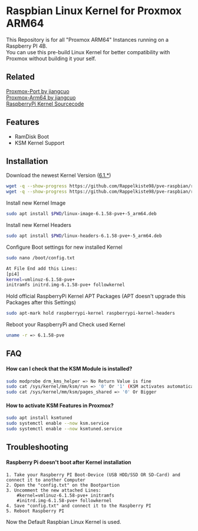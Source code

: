 
# Raspbian Linux Kernel for Proxmox ARM64

This Repository is for all "Proxmox ARM64" Instances running on a Raspberry PI 4B.  
You can use this pre-build Linux Kernel for better compatibility with Proxmox without building it your self.

## Related

[Proxmox-Port by jiangcuo](https://github.com/jiangcuo/Proxmox-Port)  
[Proxmox-Arm64 by jiangcuo](https://github.com/jiangcuo/Proxmox-Arm64)  
[RaspberryPi Kernel Sourcecode](https://github.com/raspberrypi/linux)

## Features

- RamDisk Boot
- KSM Kernel Support



## Installation

Download the newest Kernel Version ([6.1.*](https://github.com/Rappelkiste98/pve-raspbian/tree/6.1.y))
```bash
wget -q --show-progress https://github.com/Rappelkiste98/pve-raspbian/raw/6.1.y/linux-image-6.1.58-pve%2B-5_arm64.deb &&
wget -q --show-progress https://github.com/Rappelkiste98/pve-raspbian/raw/6.1.y/linux-headers-6.1.58-pve%2B-5_arm64.deb
```
Install new Kernel Image
```bash
sudo apt install $PWD/linux-image-6.1.58-pve+-5_arm64.deb
```

Install new Kernel Headers
```bash
sudo apt install $PWD/linux-headers-6.1.58-pve+-5_arm64.deb
```

Configure Boot settings for new installed Kernel
```bash
sudo nano /boot/config.txt

At File End add this Lines:
[pi4]
kernel=vmlinuz-6.1.58-pve+
initramfs initrd.img-6.1.58-pve+ followkernel
```

Hold official RaspberryPi Kernel APT Packages (APT doesn't upgrade this Packages after this Settings)
```bash
sudo apt-mark hold raspberrypi-kernel raspberrypi-kernel-headers
```

Reboot your RaspberryPi and Check used Kernel
```bash
uname -r => 6.1.58-pve
```
## FAQ

#### How can I check that the KSM Module is installed?
```bash
sudo modprobe drm_kms_helper => No Return Value is fine
sudo cat /sys/kernel/mm/ksm/run => '0' Or '1' (KSM activates automatically at 70& RAM Usage)
sudo cat /sys/kernel/mm/ksm/pages_shared => '0' Or Bigger
```

#### How to activate KSM Features in Proxmox?
```bash
sudo apt install ksmtuned
sudo systemctl enable --now ksm.service
sudo systemctl enable --now ksmtuned.service
```

## Troubleshooting

#### Raspberry Pi doesn't boot after Kernel installation
    1. Take your Raspberry PI Boot-Device (USB HDD/SSD OR SD-Card) and connect it to another Computer
    2. Open the "config.txt" on the Bootpartion
    3. Uncomment the new attached Lines:
        #kernel=vmlinuz-6.1.58-pve+ initramfs
        #initrd.img-6.1.58-pve+ followkernel
    4. Save "config.txt" and connect it to the Raspberry PI
    5. Reboot Raspberry PI
Now the Default Raspbian Linux Kernel is used.
